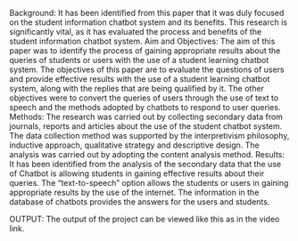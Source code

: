 Background: It has been identified from this paper that it was duly focused on the student information chatbot system and its benefits. This research is significantly vital, as it has evaluated the process and benefits of the student information chatbot system. 
Aim and Objectives: The aim of this paper was to identify the process of gaining appropriate results about the queries of students or users with the use of a student learning chatbot system. The objectives of this paper are to evaluate the questions of users and provide effective results with the use of a student learning chatbot system, along with the replies that are being qualified by it. The other objectives were to convert the queries of users through the use of text to speech and the methods adopted by chatbots to respond to user queries. 
Methods: The research was carried out by collecting secondary data from journals, reports and articles about the use of the student chatbot system. The data collection method was supported by the interpretivism philosophy, inductive approach, qualitative strategy and descriptive design. The analysis was carried out by adopting the content analysis method.
Results: It has been identified from the analysis of the secondary data that the use of Chatbot is allowing students in gaining effective results about their queries. The “text-to-speech” option allows the students or users in gaining appropriate results by the use of the internet. The information in the database of chatbots provides the answers for the users and students.


OUTPUT: The output of the project can be viewed like this as in the video link. 
